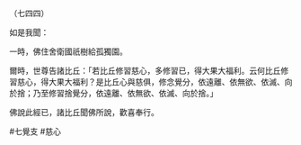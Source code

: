 （七四四）

如是我聞：

一時，佛住舍衛國祇樹給孤獨園。

爾時，世尊告諸比丘：「若比丘修習慈心，多修習已，得大果大福利。云何比丘修習慈心，得大果大福利？是比丘心與慈俱，修念覺分，依遠離、依無欲、依滅、向於捨；乃至修習捨覺分，依遠離、依無欲、依滅、向於捨。」

佛說此經已，諸比丘聞佛所說，歡喜奉行。



#七覺支
#慈心
